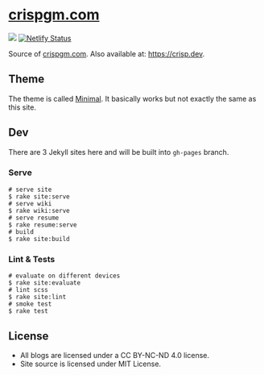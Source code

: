 # [crispgm.com](crispgm.com)

[![](https://travis-ci.org/crispgm/crispgm.com.svg)](https://travis-ci.org/crispgm/crispgm.com)
[![Netlify Status](https://api.netlify.com/api/v1/badges/3cb069fc-ecc9-4da8-8ad1-435a9a75bee7/deploy-status)](https://app.netlify.com/sites/crispgm/deploys)

Source of [crispgm.com](https://crispgm.com/). Also available at: <https://crisp.dev>.

## Theme

The theme is called [Minimal](https://github.com/crispgm/minimal). It basically works but not exactly the same as this site.

## Dev

There are 3 Jekyll sites here and will be built into `gh-pages` branch.

### Serve

```shell
# serve site
$ rake site:serve
# serve wiki
$ rake wiki:serve
# serve resume
$ rake resume:serve
# build
$ rake site:build
```

### Lint & Tests

```shell
# evaluate on different devices
$ rake site:evaluate
# lint scss
$ rake site:lint
# smoke test
$ rake test
```

## License

* All blogs are licensed under a CC BY-NC-ND 4.0 license.
* Site source is licensed under MIT License.
